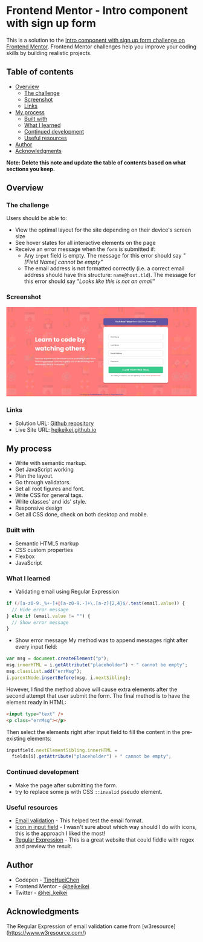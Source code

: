 # Frontend Mentor - Intro component with sign up form

This is a solution to the [Intro component with sign up form challenge on Frontend Mentor](https://www.frontendmentor.io/challenges/intro-component-with-signup-form-5cf91bd49edda32581d28fd1). Frontend Mentor challenges help you improve your coding skills by building realistic projects.

## Table of contents

- [Overview](#overview)
  - [The challenge](#the-challenge)
  - [Screenshot](#screenshot)
  - [Links](#links)
- [My process](#my-process)
  - [Built with](#built-with)
  - [What I learned](#what-i-learned)
  - [Continued development](#continued-development)
  - [Useful resources](#useful-resources)
- [Author](#author)
- [Acknowledgments](#acknowledgments)

**Note: Delete this note and update the table of contents based on what sections you keep.**

## Overview

### The challenge

Users should be able to:

- View the optimal layout for the site depending on their device's screen size
- See hover states for all interactive elements on the page
- Receive an error message when the `form` is submitted if:
  - Any `input` field is empty. The message for this error should say _"[Field Name] cannot be empty"_
  - The email address is not formatted correctly (i.e. a correct email address should have this structure: `name@host.tld`). The message for this error should say _"Looks like this is not an email"_

### Screenshot

![](images/screenshot.jpg)

### Links

- Solution URL: [Github repository](https://github.com/hejkeikei/intro-component-with-signup-form)
- Live Site URL: [hejkeikei.github.io](https://hejkeikei.github.io/intro-component-with-signup-form-master/)

## My process

- Write with semantic markup.
- Get JavaScript working
- Plan the layout.
- Go through validators.
- Set all root figures and font.
- Write CSS for general tags.
- Write classes' and ids' style.
- Responsive design
- Get all CSS done, check on both desktop and mobile.

### Built with

- Semantic HTML5 markup
- CSS custom properties
- Flexbox
- JavaScript

### What I learned

- Validating email using Regular Expression

```js
if (/[a-z0-9._%+-]+@[a-z0-9.-]+\.[a-z]{2,4}$/.test(email.value)) {
  // Hide error message
} else if (email.value != "") {
  // Show error message
}
```

- Show error message
  My method was to append messages right after every input field:

```js
var msg = document.createElement("p");
msg.innerHTML = i.getAttribute("placeholder") + " cannot be empty";
msg.classList.add("errMsg");
i.parentNode.insertBefore(msg, i.nextSibling);
```

However, I find the method above will cause extra elements after the second attempt that user submit the form.
The final method is to have the element ready in HTML:

```html
<input type="text" />
<p class="errMsg"></p>
```

Then select the elements right after input field to fill the content in the pre-existing elements:

```js
inputfield.nextElementSibling.innerHTML =
  fields[i].getAttribute("placeholder") + " cannot be empty";
```

### Continued development

- Make the page after submitting the form.
- try to replace some js with CSS `::invalid` pseudo element.

### Useful resources

- [Email validation](https://www.w3resource.com/javascript/form/email-validation.php) - This helped test the email format.
- [Icon in input field](https://stackoverflow.com/questions/917610/put-icon-inside-input-element-in-a-form) - I wasn't sure about which way should I do with icons, this is the approach I liked the most!
- [Regular Expression](https://regex101.com/) - This is a great website that could fiddle with regex and preview the result.

## Author

- Codepen - [TingHueiChen](https://codepen.io/TingHueiChen)
- Frontend Mentor - [@hejkeikei](https://www.frontendmentor.io/profile/hejkeikei)
- Twitter - [@hej_keikei](https://twitter.com/hej_keikei)

## Acknowledgments

The Regular Expression of email validation came from [w3resource] (https://www.w3resource.com/)
